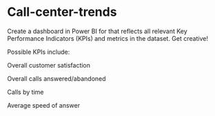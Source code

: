 # Call-center-trends

Create a dashboard in Power BI for  that reflects all relevant Key Performance Indicators (KPIs) and metrics in the dataset. Get creative! 

Possible KPIs include:


Overall customer satisfaction

Overall calls answered/abandoned

Calls by time

Average speed of answer

